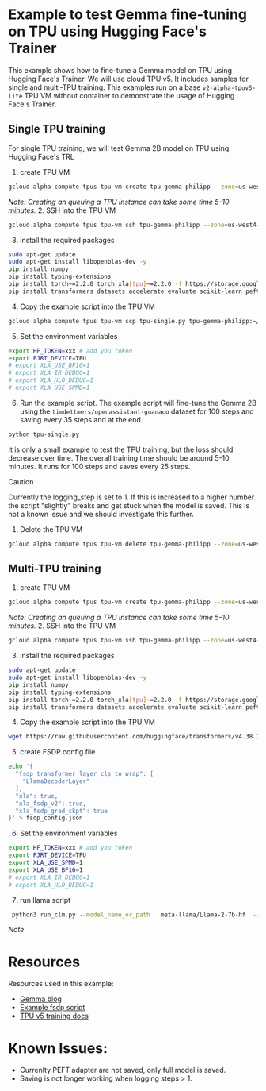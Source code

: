 # Example to test Gemma fine-tuning on TPU using Hugging Face's Trainer

This example shows how to fine-tune a Gemma model on TPU using Hugging Face's Trainer. We will use cloud TPU v5. It includes samples for single and multi-TPU training. This examples run on a base `v2-alpha-tpuv5-lite` TPU VM without container to demonstrate the usage of Hugging Face's Trainer. 

## Single TPU training

For single TPU training, we will test Gemma 2B model on TPU using Hugging Face's TRL 

1. create TPU VM
```bash
gcloud alpha compute tpus tpu-vm create tpu-gemma-philipp --zone=us-west4-a --accelerator-type=v5litepod-8 --version v2-alpha-tpuv5-lite
```
_Note: Creating an queuing a TPU instance can take some time 5-10 minutes._
2. SSH into the TPU VM
```bash
gcloud alpha compute tpus tpu-vm ssh tpu-gemma-philipp --zone=us-west4-a
```
3. install the required packages
```bash
sudo apt-get update
sudo apt-get install libopenblas-dev -y
pip install numpy
pip install typing-extensions
pip install torch~=2.2.0 torch_xla[tpu]~=2.2.0 -f https://storage.googleapis.com/libtpu-releases/index.html
pip install transformers datasets accelerate evaluate scikit-learn peft trl tensorboard
```
4. Copy the example script into the TPU VM
```bash
gcloud alpha compute tpus tpu-vm scp tpu-single.py tpu-gemma-philipp:~/ --zone=us-west4-a 
```
5. Set the environment variables
```bash
export HF_TOKEN=xxx # add you token
export PJRT_DEVICE=TPU 
# export XLA_USE_BF16=1
# export XLA_IR_DEBUG=1
# export XLA_HLO_DEBUG=1
# export XLA_USE_SPMD=1
```

6. Run the example script. The example script will fine-tune the Gemma 2B using the `timdettmers/openassistant-guanaco` dataset for 100 steps and saving every 35 steps and at the end. 
```bash
python tpu-single.py
```
It is only a small example to test the TPU training, but the loss should decrease over time. The overall training time should be around 5-10 minutes. It runs for 100 steps and saves every 25 steps.

> [!CAUTION]
> Currently the logging_step is set to 1. If this is increased to a higher number the script "slightly" breaks and get stuck when the model is saved. This is not a known issue and we should investigate this further.


1. Delete the TPU VM
```bash
gcloud alpha compute tpus tpu-vm delete tpu-gemma-philipp --zone=us-west4-a
```



## Multi-TPU training

1. create TPU VM
```bash
gcloud alpha compute tpus tpu-vm create tpu-gemma-philipp --zone=us-west4-a --accelerator-type=v5litepod-8 --version v2-alpha-tpuv5-lite
```
_Note: Creating an queuing a TPU instance can take some time 5-10 minutes._
2. SSH into the TPU VM
```bash
gcloud alpha compute tpus tpu-vm ssh tpu-gemma-philipp --zone=us-west4-a
```
3. install the required packages
```bash
sudo apt-get update
sudo apt-get install libopenblas-dev -y
pip install numpy
pip install typing-extensions
pip install torch~=2.2.0 torch_xla[tpu]~=2.2.0 -f https://storage.googleapis.com/libtpu-releases/index.html
pip install transformers datasets accelerate evaluate scikit-learn peft trl tensorboard
```
4. Copy the example script into the TPU VM
```bash
wget https://raw.githubusercontent.com/huggingface/transformers/v4.38.1/examples/pytorch/language-modeling/run_clm.py
```
5. create FSDP config file
```bash
echo '{
  "fsdp_transformer_layer_cls_to_wrap": [
    "LlamaDecoderLayer"
  ],
  "xla": true,
  "xla_fsdp_v2": true,
  "xla_fsdp_grad_ckpt": true
}' > fsdp_config.json
```
6. Set the environment variables
```bash
export HF_TOKEN=xxx # add you token
export PJRT_DEVICE=TPU 
export XLA_USE_SPMD=1
export XLA_USE_BF16=1
# export XLA_IR_DEBUG=1
# export XLA_HLO_DEBUG=1
```

7. run llama script
```bash
 python3 run_clm.py --model_name_or_path   meta-llama/Llama-2-7b-hf  --dataset_name timdettmers/openassistant-guanaco      --per_device_train_batch_size 8     --do_train     --output_dir ./test-clm     --block_size 1024     --optim adafactor     --save_steps 50 --max_steps 100     --logging_steps 10 --fsdp "full_shard" --fsdp_config fsdp_config.json --torch_dtype bfloat16 --dataloader_drop_last yes
```
_Note_ 


# Resources

Resources used in this example:
- [Gemma blog](https://huggingface.co/blog/gemma-peft)
- [Example fsdp script](https://huggingface.co/google/gemma-7b/blob/main/examples/example_fsdp.py)
- [TPU v5 training docs](https://cloud.google.com/tpu/docs/v5p-training)


# Known Issues: 
* Currenlty PEFT adapter are not saved, only full model is saved.  
* Saving is not longer working when logging steps > 1.